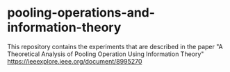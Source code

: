 # pooling-operations-and-information-theory
This repository contains the experiments that are described in the paper "A Theoretical Analysis of Pooling Operation Using Information Theory" https://ieeexplore.ieee.org/document/8995270
